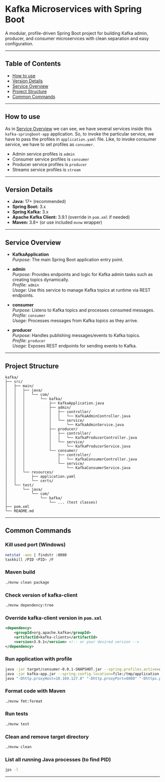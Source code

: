 # Kafka Microservices with Spring Boot

A modular, profile-driven Spring Boot project for building Kafka admin, producer, and consumer microservices with clean separation and easy configuration.

---

## Table of Contents

* [How to use](#how-to-use)
* [Version Details](#version-details)
* [Service Overview](#service-overview)
* [Project Structure](#project-structure)
* [Common Commands](#common-commands)

---

## How to use

As in [Service Overview](#service-overview) we can see, we have several services inside this `kafka-springboot-app` application. So, to invoke the particular service, we have to pass the profiles in `application.yaml` file. Like, to invoke consumer service, we have to set profiles as `consumer`.

- Admin service profiles is `admin`
- Consumer service profiles is `consumer`
- Producer service profiles is `producer`
- Streams service profiles is `stream`

---

## Version Details

- **Java:** 17+ (recommended)
- **Spring Boot:** 3.x
- **Spring Kafka:** 3.x
- **Apache Kafka Client:** 3.9.1 (override in `pom.xml` if needed)
- **Maven:** 3.8+ (or use included `mvnw` wrapper)

---

## Service Overview

- **KafkaApplication**  
  *Purpose:* The main Spring Boot application entry point.


- **admin**  
  *Purpose:* Provides endpoints and logic for Kafka admin tasks such as creating topics dynamically.  
  *Profile:* `admin`  
  *Usage:* Use this service to manage Kafka topics at runtime via REST endpoints.


- **consumer**  
  *Purpose:* Listens to Kafka topics and processes consumed messages.  
  *Profile:* `consumer`  
  *Usage:* Processes messages from Kafka topics as they arrive.


- **producer**  
  *Purpose:* Handles publishing messages/events to Kafka topics.  
  *Profile:* `producer`  
  *Usage:* Exposes REST endpoints for sending events to Kafka.

---

## Project Structure

```
kafka/
├── src/
│   ├── main/
│   │   ├── java/
│   │   │   └── com/
│   │   │       └── kafka/
│   │   │           ├── KafkaApplication.java
│   │   │           ├── admin/
│   │   │           │   ├── controller/
│   │   │           │   │   └── KafkaAdminController.java
│   │   │           │   └── service/
│   │   │           │       └── KafkaAdminService.java
│   │   │           ├── producer/
│   │   │           │   ├── controller/
│   │   │           │   │   └── KafkaProducerController.java
│   │   │           │   └── service/
│   │   │           │       └── KafkaProducerService.java
│   │   │           └── consumer/
│   │   │               ├── controller/
│   │   │               │   └── KafkaConsumerController.java
│   │   │               └── service/
│   │   │                   └── KafkaConsumerService.java
│   │   └── resources/
│   │       ├── application.yaml
│   │       └── certs/
│   └── test/
│       └── java/
│           └── com/
│               └── kafka/
│                   └── ... (test classes)
├── pom.xml
└── README.md
```

---

## Common Commands

### Kill used port (Windows)
```sh
netstat -aon | findstr :8080
taskkill /PID <PID> /F
```

### Maven build
```sh
./mvnw clean package
```

### Check version of kafka-client
```sh
./mvnw dependency:tree
```

### Override kafka-client version in `pom.xml`
```xml
<dependency>
    <groupId>org.apache.kafka</groupId>
    <artifactId>kafka-clients</artifactId>
    <version>3.9.1</version> <!-- or your desired version -->
</dependency>
```

### Run application with profile
```sh
java -jar target/consumer-0.0.1-SNAPSHOT.jar --spring.profiles.active=admin
java -jar kafka-app.jar --spring.config.location=file:/tmp/application.yaml --spring.profiles.active=consumer
java "-Dhttp.proxyHost=10.169.127.8" "-Dhttp.proxyPort=8080" "-Dhttps.proxyHost=10.169.127.8" "-Dhttps.proxyPort=8080" -jar target/consumer-0.0.1-SNAPSHOT.jar
```

### Format code with Maven
```sh
./mvnw fmt:format
```

### Run tests
```sh
./mvnw test
```

### Clean and remove target directory
```sh
./mvnw clean
```

### List all running Java processes (to find PID)
```sh
jps -l
```

---
